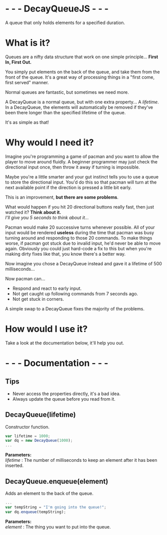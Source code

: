 # - - - DecayQueueJS - - -
A queue that only holds elements for a specified duration.

# What is it?
Queues are a nifty data structure that work on one simple principle... **First In, First Out.**

You simply put elements on the back of the queue, and take them from the front of the queue. It's a great way of processing things in a "first come, first served" manner.

Normal queues are fantastic, but sometimes we need more.

A DecayQueue is a normal queue, but with one extra property... A _lifetime_. 
In a DecayQueue, the elements will automatically be removed if they've been there longer than the specified lifetime of the queue.

It's as simple as that!

# Why would I need it?





Imagine you're programming a game of pacman and you want to allow the player to move around fluidly. A beginner programmer may just check the directional input once, then throw it away if turning is impossible.

Maybe you're a little smarter and your gut instinct tells you to use a queue to store the directional input. You'd do this so that pacman will turn at the next available point if the direction is pressed a little bit early.

This is an improvement, **but there are some problems**.

What would happen if you hit 20 directional buttons really fast, then just watched it? **Think about it.**  
_I'll give you 5 seconds to think about it..._

Pacman would make 20 successive turns whenever possible. All of your input would be rendered **useless** during the time that pacman was busy turning around and responding to those 20 commands. To make things worse, if pacman got stuck due to invalid input, he'd never be able to move again. Obviously you could just hard-code a fix to this but when you're making dirty fixes like that, you know there's a better way.

Now imagine you chose a DecayQueue instead and gave it a lifetime of 500 milliseconds...

Now pacman can...
* Respond and react to early input.
* Not get caught up following commands from 7 seconds ago.
* Not get stuck in corners.

A simple swap to a DecayQueue fixes the majority of the problems.

# How would I use it?

Take a look at the documentation below, it'll help you out.

# - - - Documentation - - -

## Tips
* Never access the properties directly, it's a bad idea.
* Always update the queue before you read from it.

## DecayQueue(lifetime)

Constructor function.  
```javascript
var lifetime = 1000;
var dq = new DecayQueue(1000);
...
```  
**Parameters:**  
*lifetime* : The number of milliseconds to keep an element after it has been inserted.

## DecayQueue.enqueue(element)
Adds an element to the back of the queue.  
```javascript
...
var tempString = "I'm going into the queue!";
var dq.enqueue(tempString);
```  
**Parameters:**  
*element* : The thing you want to put into the queue.
